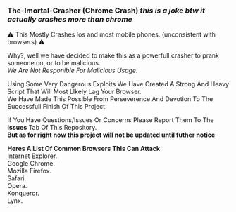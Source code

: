 ### The-Imortal-Crasher (Chrome Crash) _this is a joke btw it actually crashes more than chrome_

⚠️ This Mostly Crashes Ios and most mobile phones. (unconsistent with browsers) ⚠️

Why?, well we have decided to make this as a powerfull crasher to prank someone on, or to be malicious. <br>
_We Are Not Responible For Malicious Usage._

Using Some Very Dangerous Exploits We Have Created A Strong And Heavy Script That Will Most LIkely Lag Your Browser.<br>
We Have Made This Possible From Perseverence And Devotion To The Successfull Finish Of This Project.

If You Have Questions/Issues Or Concerns Please Report Them To The **issues** Tab Of This Repository. <br>
**But as for right now this project will not be updated until futher notice**

**Heres A List Of Common Browsers This Can Attack** <br>
Internet Explorer. <br>
Google Chrome. <br>
Mozilla Firefox. <br>
Safari. <br>
Opera. <br>
Konqueror. <br>
Lynx. <br>

